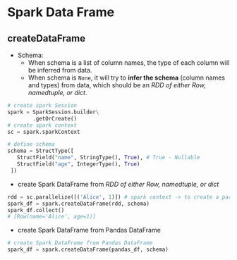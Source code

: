 # Spark Data Frame

## createDataFrame

- Schema:
  - When schema is a list of column names, the type of each column will be inferred from data.
  - When schema is `None`, it will try to **infer the schema** (column names and types) from data, which should be an _RDD of either Row, namedtuple, or dict_.

```Python
# create spark Session
spark = SparkSession.builder\
        .getOrCreate()
# create spark context
sc = spark.sparkContext

# define schema
schema = StructType([
   StructField("name", StringType(), True), # True - Nullable
   StructField("age", IntegerType(), True)
 ])
```

- create Spark DataFrame from _RDD of either Row, namedtuple, or dict_

```Python
rdd = sc.parallelize([('Alice', 1)]) # spark context -> to create a parallelized session
spark_df = spark.createDataFrame(rdd, schema)
spark_df.collect()
# [Row(name='Alice', age=1)]
```

- create Spark DataFrame from Pandas DataFrame

```Python
# create Spark DataFrame from Pandas DataFrame
spark_df = spark.createDataFrame(pandas_df, schema)
```
